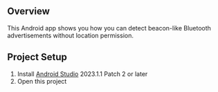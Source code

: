 ## Overview

This Android app shows you how you can detect beacon-like Bluetooth advertisements without location permission. 

## Project Setup

1. Install [Android Studio](https://developer.android.com/sdk/installing/studio.html)  2023.1.1 Patch 2 or later
2. Open this project

